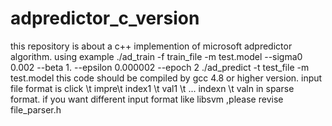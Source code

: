 # adpredictor_c_version
this repository is about a c++ implemention of microsoft adpredictor algorithm.
using example 
./ad_train -f train_file -m test.model --sigma0 0.002 --beta 1. --epsilon 0.000002 --epoch 2
./ad_predict -t test_file -m test.model
this code should be compiled by gcc 4.8 or higher version.
input file format is click \t impre\t index1 \t val1 \t ... indexn \t valn in sparse format.
if you want different input format like libsvm ,please revise file_parser.h

